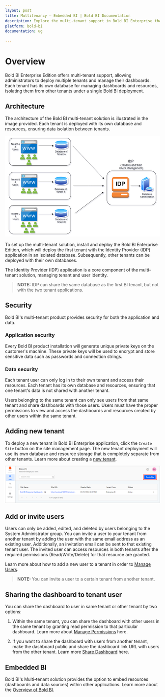 ```yaml
---
layout: post
title: Multitenancy – Embedded BI | Bold BI Documentation
description: Explore the multi-tenant support in Bold BI Enterprise that lets you deploy multiple tenants in same machine isolated from each other.
platform: bold-bi
documentation: ug

---
```


# Overview 	

Bold BI Enterprise Edition offers multi-tenant support, allowing administrators to deploy multiple tenants and manage their dashboards. Each tenant has its own database for managing dashboards and resources, isolating them from other tenants under a single Bold BI deployment.    

## Architecture

The architecture of the Bold BI multi-tenant solution is illustrated in the image provided. Each tenant is deployed with its own database and resources, ensuring data isolation between tenants.

![MultiTenant Architecture](/static/assets/multi-tenancy/images/multi-tenant-architect.png)

To set up the multi-tenant solution, install and deploy the Bold BI Enterprise Edition, which will deploy the first tenant with the Identity Provider (IDP) application in an isolated database. Subsequently, other tenants can be deployed with their own databases.

The Identity Provider (IDP) application is a core component of the multi-tenant solution, managing tenant and user identity.

> **NOTE:**  IDP can share the same database as the first BI tenant, but not with the two tenant applications.

## Security

Bold BI's multi-tenant product provides security for both the application and data.

### Application security

Every Bold BI product installation will generate unique private keys on the customer's machine. These private keys will be used to encrypt and store sensitive data such as passwords and connection strings.

### Data security

Each tenant user can only log in to their own tenant and access their resources. Each tenant has its own database and resources, ensuring that one tenant's data is not shared with another tenant.

Users belonging to the same tenant can only see users from that same tenant and share dashboards with those users. Users must have the proper permissions to view and access the dashboards and resources created by other users within the same tenant. 

## Adding new tenant

To deploy a new tenant in Bold BI Enterprise application, click the `Create Site` button on the site management page. The new tenant deployment will use its own database and resource storage that is completely separate from other tenants. Learn more about creating a [new tenant](/multi-tenancy/create-new-site/).

![Create Site](/static/assets/multi-tenancy/images/create-button.png)

## Add or invite users

Users can only be added, edited, and deleted by users belonging to the System Administrator group. You can invite a user to your tenant from another tenant by adding the user with the same email address as an existing user. Additionally, an invitation email can be sent to that existing tenant user. The invited user can access resources in both tenants after the required permissions (Read/Write/Delete) for that resource are granted.

Learn more about how to add a new user to a tenant in order to [Manage Users](/managing-resources/manage-users/).

> **NOTE:**  You can invite a user to a certain tenant from another tenant. 

## Sharing the dashboard to tenant user

You can share the dashboard to user in same tenant or other tenant by two options:
1.	Within the same tenant, you can share the dashboard with other users in the same tenant by granting read permission to that particular dashboard. Learn more about [Manage Permissions](/managing-resources/manage-permissions/) here. 

2.	If you want to share the dashboard with users from another tenant, make the dashboard public and share the dashboard link URL with users from the other tenant. Learn more [Share Dashboard](/working-with-dashboards/share-dashboards/public-dashboards/) here.
 
## Embedded BI
Bold BI's Multi-tenant solution provides the option to embed resources (dashboards and data sources) within other applications. Learn more about the [Overview of Bold BI](/overview/).